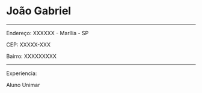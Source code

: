 # João Gabriel

---

Endereço:  XXXXXX - Marília - SP

CEP: XXXXX-XXX

Bairro: XXXXXXXXX

---
Experiencia:

Aluno Unimar